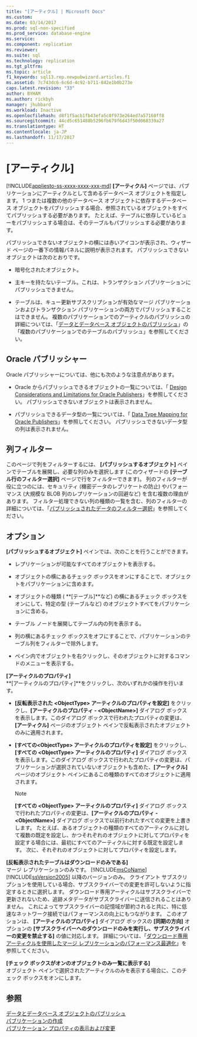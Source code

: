 ```yaml
---
title: "[アーティクル] | Microsoft Docs"
ms.custom: 
ms.date: 03/14/2017
ms.prod: sql-non-specified
ms.prod_service: database-engine
ms.service: 
ms.component: replication
ms.reviewer: 
ms.suite: sql
ms.technology: replication
ms.tgt_pltfrm: 
ms.topic: article
f1_keywords: sql13.rep.newpubwizard.articles.f1
ms.assetid: 7c743dc6-6c6d-4c92-b711-842e1b0b273e
caps.latest.revision: "33"
author: BYHAM
ms.author: rickbyh
manager: jhubbard
ms.workload: Inactive
ms.openlocfilehash: d8f1f5acb1fb43efa5c0f973e264ed7a57160ff8
ms.sourcegitcommit: 44cd5c651488b5296fb679f6d43f50d068339a27
ms.translationtype: HT
ms.contentlocale: ja-JP
ms.lasthandoff: 11/17/2017
---
```

# <a name="articles"></a>[アーティクル]
[!INCLUDE[appliesto-ss-xxxx-xxxx-xxx-md](../../includes/appliesto-ss-xxxx-xxxx-xxx-md.md)] **[アーティクル]** ページでは、パブリケーションにアーティクルとして含めるデータベース オブジェクトを指定します。 1 つまたは複数の他のデータベース オブジェクトに依存するデータベース オブジェクトをパブリッシュする場合、参照されているオブジェクトをすべてパブリッシュする必要があります。 たとえば、テーブルに依存しているビューをパブリッシュする場合は、そのテーブルもパブリッシュする必要があります。  
  
 パブリッシュできないオブジェクトの横には赤いアイコンが表示され、ウィザード ページの一番下の情報パネルに説明が表示されます。 パブリッシュできないオブジェクトは次のとおりです。  
  
-   暗号化されたオブジェクト。  
  
-   主キーを持たないテーブル。これは、トランザクション パブリケーションにパブリッシュできません。  
  
-   テーブルは、キュー更新サブスクリプションが有効なマージ パブリケーションおよびトランザクション パブリケーションの両方でパブリッシュすることはできません。 複数のパブリケーションでのアーティクルのパブリッシュの詳細については、「[データとデータベース オブジェクトのパブリッシュ](../../relational-databases/replication/publish/publish-data-and-database-objects.md)」の「複数のパブリケーションでのテーブルのパブリッシュ」を参照してください。  
  
## <a name="oracle-publishers"></a>Oracle パブリッシャー  
 Oracle パブリッシャーについては、他にも次のような注意点があります。  
  
-   Oracle からパブリッシュできるオブジェクトの一覧については、「 [Design Considerations and Limitations for Oracle Publishers](../../relational-databases/replication/non-sql/design-considerations-and-limitations-for-oracle-publishers.md)」を参照してください。 パブリッシュできないオブジェクトは表示されません。  
  
-   パブリッシュできるデータ型の一覧については、「 [Data Type Mapping for Oracle Publishers](../../relational-databases/replication/non-sql/data-type-mapping-for-oracle-publishers.md)」を参照してください。 パブリッシュできないデータ型の列は表示されません。  
  
## <a name="column-filters"></a>列フィルター  
 このページで列をフィルターするには、 **[パブリッシュするオブジェクト]** ペインでテーブルを展開し、必要な列のみを選択します (このウィザードの **[テーブル行のフィルター選択]** ページで行をフィルターできます)。 列のフィルターが役に立つのには、セキュリティ (機密データのレプリケートの防止) やパフォーマンス (大規模な BLOB 列のレプリケーションの回避など) を含む複数の理由があります。 フィルター処理できない列の種類の一覧を含む、列のフィルターの詳細については、「[パブリッシュされたデータのフィルター選択](../../relational-databases/replication/publish/filter-published-data.md)」を参照してください。  
  
## <a name="options"></a>オプション  
 **[パブリッシュするオブジェクト]** ペインでは、次のことを行うことができます。  
  
-   レプリケーションが可能なすべてのオブジェクトを表示する。  
  
-   オブジェクトの横にあるチェック ボックスをオンにすることで、オブジェクトをパブリケーションに含めます。  
  
-   オブジェクトの種類 ( **[テーブル]**など) の横にあるチェック ボックスをオンにして、特定の型 (テーブルなど) のオブジェクトすべてをパブリケーションに含める。  
  
-   テーブル ノードを展開してテーブル内の列を表示する。  
  
-   列の横にあるチェック ボックスをオフにすることで、パブリケーションのテーブル列をフィルターで除外します。  
  
-   ペイン内でオブジェクトを右クリックし、そのオブジェクトに対するコマンドのメニューを表示する。  
  
 **[アーティクルのプロパティ]**  
 **[アーティクルのプロパティ]**をクリックし、次のいずれかの操作を行います。  
  
-   **[反転表示された \<ObjectType> アーティクルのプロパティを設定]** をクリックし、**[アーティクルのプロパティ - \<ObjectName>]** ダイアログ ボックスを表示します。このダイアログ ボックスで行われたプロパティの変更は、**[アーティクル]** ページのオブジェクト ペインで反転表示されたオブジェクトのみに適用されます。  
  
-   **[すべての\<ObjectType> アーティクルのプロパティを設定]** をクリックし、**[すべての \<ObjectType> アーティクルのプロパティ]** ダイアログ ボックスを表示します。このダイアログ ボックスで行われたプロパティの変更は、パブリケーションが選択されていないオブジェクトも含めた、**[アーティクル]** ページのオブジェクト ペインにあるこの種類のすべてのオブジェクトに適用されます。  
  
    > [!NOTE]  
    >  **[すべての \<ObjectType> アーティクルのプロパティ]** ダイアログ ボックスで行われたプロパティの変更は、**[アーティクルのプロパティ - \<ObjectName>]** ダイアログ ボックスで以前行われたすべての変更を上書きします。 たとえば、あるオブジェクトの種類のすべてのアーティクルに対して複数の既定を設定し、かつそれぞれのオブジェクトに対してプロパティを設定する場合には、最初にすべてのアーティクルに対する既定を設定します。 次に、それぞれのオブジェクトに対してプロパティを設定します。  
  
 **[反転表示されたテーブルはダウンロードのみである]**  
 マージ レプリケーションのみです。 [!INCLUDE[msCoName](../../includes/msconame-md.md)] [!INCLUDE[ssVersion2005](../../includes/ssversion2005-md.md)] 以降のバージョンのみ。 クライアント サブスクリプションを使用している場合、サブスクライバーでの変更を許可しないように指定するときに選択します。 ダウンロード専用アーティクルはサブスクライバーで更新されないため、追跡メタデータがサブスクライバーに送信されることはありません。 これによってサブスクライバーの記憶域が節約されると共に、特に低速なネットワーク接続ではパフォーマンスの向上にもつながります。 このオプションは、 **[アーティクルのプロパティ]** ダイアログ ボックスの **[同期の方向]** オプションの **[サブスクライバーへのダウンロードのみを実行し、サブスクライバーの変更を禁止する]** の値に対応します。 詳細については、「[ダウンロード専用アーティクルを使用したマージ レプリケーションのパフォーマンス最適化](../../relational-databases/replication/merge/optimize-merge-replication-performance-with-download-only-articles.md)」を参照してください。  
  
 **[チェック ボックスがオンのオブジェクトのみ一覧に表示する]**  
 オブジェクト ペインで選択されたアーティクルのみを表示する場合に、このチェック ボックスをオンにします。  
  
## <a name="see-also"></a>参照  
 [データとデータベース オブジェクトのパブリッシュ](../../relational-databases/replication/publish/publish-data-and-database-objects.md)   
 [パブリケーションの作成](../../relational-databases/replication/publish/create-a-publication.md)   
 [パブリケーション プロパティの表示および変更](../../relational-databases/replication/publish/view-and-modify-publication-properties.md)  
  
  
